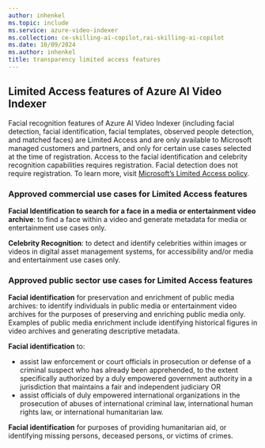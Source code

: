 ```yaml
---
author: inhenkel
ms.topic: include 
ms.service: azure-video-indexer
ms.collection: ce-skilling-ai-copilot,rai-skilling-ai-copilot
ms.date: 10/09/2024
ms.author: inhenkel
title: transparency limited access features
---
```


## Limited Access features of Azure AI Video Indexer

Facial recognition features of Azure AI Video Indexer (including facial detection, facial identification, facial templates, observed people detection, and matched faces) are Limited Access and are only available to Microsoft managed customers and partners, and only for certain use cases selected at the time of registration. Access to the facial identification and celebrity recognition capabilities requires registration. Facial detection does not require registration. To learn more, visit [Microsoft’s Limited Access policy](https://aka.ms/limitedaccesscogservices).

### Approved commercial use cases for Limited Access features

**Facial Identification to search for a face in a media or entertainment video archive**: to find a face within a video and generate metadata for media or entertainment use cases only.

**Celebrity Recognition**: to detect and identify celebrities within images or videos in digital asset management systems, for accessibility and/or media and entertainment use cases only.

### Approved public sector use cases for Limited Access features

**Facial identification** for preservation and enrichment of public media archives: to identify individuals in public media or entertainment video archives for the purposes of preserving and enriching public media only. Examples of public media enrichment include identifying historical figures in video archives and generating descriptive metadata.

**Facial identification** to:

- assist law enforcement or court officials in prosecution or defense of a criminal suspect who has already been apprehended, to the extent specifically authorized by a duly empowered government authority in a jurisdiction that maintains a fair and independent judiciary OR
- assist officials of duly empowered international organizations in the prosecution of abuses of international criminal law, international human rights law, or international humanitarian law.

**Facial identification** for purposes of providing humanitarian aid, or identifying missing persons, deceased persons, or victims of crimes.
